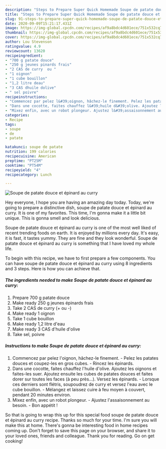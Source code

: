 ```yaml
---
description: "Steps to Prepare Super Quick Homemade Soupe de patate douce et épinard au curry"
title: "Steps to Prepare Super Quick Homemade Soupe de patate douce et épinard au curry"
slug: 91-steps-to-prepare-super-quick-homemade-soupe-de-patate-douce-et-epinard-au-curry
date: 2020-09-09T15:21:17.431Z
image: https://img-global.cpcdn.com/recipes/af9a8bdc4d601ece/751x532cq70/soupe-de-patate-douce-et-epinard-au-curry-photo-principale-de-la-recette.jpg
thumbnail: https://img-global.cpcdn.com/recipes/af9a8bdc4d601ece/751x532cq70/soupe-de-patate-douce-et-epinard-au-curry-photo-principale-de-la-recette.jpg
cover: https://img-global.cpcdn.com/recipes/af9a8bdc4d601ece/751x532cq70/soupe-de-patate-douce-et-epinard-au-curry-photo-principale-de-la-recette.jpg
author: Lou Stevenson
ratingvalue: 4.9
reviewcount: 13620
recipeingredient:
- "700 g patate douce"
- "250 g jeunes pinards frais"
- "2 CAS de curry  ou "
- "1 oignon"
- "1 cube bouillon"
- "1,2 litre deau"
- "3 CAS dhuile dolive"
- " sel poivre"
recipeinstructions:
- "Commencez par pelez l&#39;oignon, hâchez-le finement. Pelez les patates douces et coupez-les en gros cubes. Rincez les épinards."
- "Dans une cocotte, faites chauffez l&#39;huile d&#39;olive. Ajoutez les oignons et faites-les suer. Ajoutez ensuite les cubes de patates douces et faites dorer sur toutes les faces (à peu près...). Versez les épinards. Lorsque ces derniers sont flétris, soupoudrez de curry et versez l&#39;eau avec le cube bouillon. Mélangez et laissez cuire à feu moyen à couvert, pendant 20 minutes environ."
- "Mixez enfin, avec un robot plongeur. Ajustez l&#39;assaisonnement au besoin.  Bon appétit !"
categories:
- Recipe
tags:
- soupe
- de
- patate

katakunci: soupe de patate 
nutrition: 199 calories
recipecuisine: American
preptime: "PT25M"
cooktime: "PT54M"
recipeyield: "4"
recipecategory: Lunch

---
```



![Soupe de patate douce et épinard au curry](https://img-global.cpcdn.com/recipes/af9a8bdc4d601ece/751x532cq70/soupe-de-patate-douce-et-epinard-au-curry-photo-principale-de-la-recette.jpg)

Hey everyone, I hope you are having an amazing day today. Today, we're going to prepare a distinctive dish, soupe de patate douce et épinard au curry. It is one of my favorites. This time, I'm gonna make it a little bit unique. This is gonna smell and look delicious.

Soupe de patate douce et épinard au curry is one of the most well liked of recent trending foods on earth. It is enjoyed by millions every day. It's easy, it is fast, it tastes yummy. They are fine and they look wonderful. Soupe de patate douce et épinard au curry is something that I have loved my whole life.




To begin with this recipe, we have to first prepare a few components. You can have soupe de patate douce et épinard au curry using 8 ingredients and 3 steps. Here is how you can achieve that.

<!--inarticleads1-->

##### The ingredients needed to make Soupe de patate douce et épinard au curry:

1. Prepare 700 g patate douce
1. Make ready 250 g jeunes épinards frais
1. Take 2 CAS de curry (+ ou -)
1. Make ready 1 oignon
1. Take 1 cube bouillon
1. Make ready 1,2 litre d&#39;eau
1. Make ready 3 CAS d&#39;huile d&#39;olive
1. Take  sel, poivre




<!--inarticleads2-->

##### Instructions to make Soupe de patate douce et épinard au curry:

1. Commencez par pelez l&#39;oignon, hâchez-le finement. - Pelez les patates douces et coupez-les en gros cubes. - Rincez les épinards.
1. Dans une cocotte, faites chauffez l&#39;huile d&#39;olive. Ajoutez les oignons et faites-les suer. Ajoutez ensuite les cubes de patates douces et faites dorer sur toutes les faces (à peu près...). Versez les épinards. - Lorsque ces derniers sont flétris, soupoudrez de curry et versez l&#39;eau avec le cube bouillon. - Mélangez et laissez cuire à feu moyen à couvert, pendant 20 minutes environ.
1. Mixez enfin, avec un robot plongeur. - Ajustez l&#39;assaisonnement au besoin.  - Bon appétit !




So that is going to wrap this up for this special food soupe de patate douce et épinard au curry recipe. Thanks so much for your time. I'm sure you will make this at home. There's gonna be interesting food in home recipes coming up. Don't forget to save this page on your browser, and share it to your loved ones, friends and colleague. Thank you for reading. Go on get cooking!

